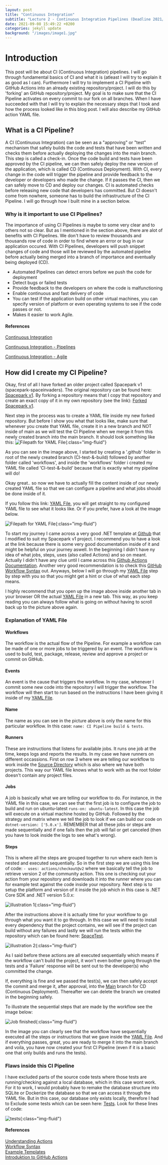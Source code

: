 ```yaml
---
layout: post
title: "Continuous Integration"
subtitle: "Lecture 2 - Continuous Integration Pipelines (Deadline 2021/09/09 23:55)"
date: 2021-09-08 15:49:22 +0200
categories: jekyll update
background: "/images/image1.jpg"
---
```


# Introduction

This post will be about CI (Continuous Integration) pipelines. I will go through fundamental basics of CI and what it is (atleast I will try to explain it as good as I can). Furthermore I will try to implement a CI Pipeline with GitHub Actions into an already existing repository/project. I will do this by 'forking' an GitHub repository/project. My goal is to make sure that the CI Pipeline activates on every commit to our fork on all branches. When I have succeeded with that I will try to explain the necessary steps that I took and how the process looked like in this blog post. I will also describe my GitHub action YAML file.

## What is a CI Pipeline?

A CI (Continuous Integration) can be seen as a "approving" or "test" mechanism that safely builds the code and tests that have been written and checks them before actually deploying the changes into the main branch. This step is called a check-in. Once the code build and tests have been approved by the CI pipeline, we can then safely deploy the new version of the application, which is called CD (Continuous Deployment). With CI, every change in the code will trigger the pipeline and provide feedback to the developer or developers who made the change. If it passes the CI, then we can safely move to CD and deploy our changes. CI is automated checks before releasing new code that developers has committed. But CI doesn't come from nowhere, someone has to build the infrastructure of the CI Pipeline. I will go through how I built mine in a section below.

### Why is it important to use CI Pipelines?

The importance of using CI Pipelines is maybe to some very clear and to others not so clear. But as I mentioned in the section above, there are alot of benefits with CI Pipelines. We don't have to review thousands and thousands row of code in order to find where an error or bug in our application occured. With CI Pipelines, developers will push snippet changes of code and those will be reviewed by the automated pipeline before actually being merged into a branch of importance and eventually being deployed (CD).

- Automated Pipelines can detect errors before we push the code for deployment
- Detect bugs or failed tests
- Provide feedback to the developers on where the code is malfunctioning
- Enable continuous and fast delivery of code
- You can test if the application build on other virtual machines, you can specify version of platform or even operating systems to see if the code passes or not.
- Makes it easier to work Agile.

#### References

[Continuous Integration](https://semaphoreci.com/continuous-integration)

[Continuous Integration - Pipelines](https://semaphoreci.com/blog/cicd-pipeline)

[Continuous Integration - Agile](https://explainagile.com/agile/xp-extreme-programming/practices/continuous-integration/)

## How did I create my CI Pipeline?

Okay, first of all I have forked an older project called Spacepark v1 (spacepark-spaceinvaders). The original repository can be found here: [Spacepark v1](https://github.com/PGBSNH20/spacepark-spaceinvaders).
By forking a repository means that I copy that repository and create an exact copy of it in my own repository (see the link): [Forked Spacepark v1](https://github.com/Orhan92/spacepark-spaceinvaders).

Next step in the process was to create a YAML file inside my new forked repository. But before I show you what that looks like, make sure that whenever you create that YAML file, create it in a new branch and NOT inside of main as we will test the CI Pipeline when we merge it from this newly created branch into the main branch. It should look something like this:
![Filepath for YAML File](/images/yamlworkdir.png){:class="img-fluid"}

As you can see in the image above, I started by creating a '.github' folder in root of the newly created branch (CI-test-&-build) followed by another folder called 'workflows', and inside the 'workflows' folder i created my YAML file called 'CI-test-&-build' because that is exactly what my pipeline will do!

Okay great.. so now we have to actually fill the content inside of our newly created YAML file so that we can configure a pipeline and what jobs should be done inside of it.

If you follow this link: [YAML File](https://github.com/Orhan92/spacepark-spaceinvaders/blob/CI-test-%26-build/.github/workflows/CI-test-&-build.yml), you will get straight to my configured YAML file to see what it looks like. Or if you prefer, have a look at the image below.

![Filepath for YAML File](/images/yamlfile.png){:class="img-fluid"}

To start my journey I came across a very good .NET template at [Github](https://docs.github.com/en/actions/guides/building-and-testing-net) that I modified to suit my Spacepark v1 project. I recommend you to have a look at the link because there is some very good documentation inside of it and might be helpful on your journey aswell. In the beginning I didn't have ny idea of what jobs, steps, uses (also called Actions) and so on meant. Actually I didn't have any clue until I came across this [Github Actions Documentation](https://docs.github.com/en/actions/learn-github-actions/understanding-github-actions). Another very good recommendation is to check this [GitHub Workflow Syntax](https://docs.github.com/en/actions/reference/workflow-syntax-for-github-actions#about-yaml-syntax-for-workflows) out. Anyways, below I will go through my [YAML File](https://github.com/Orhan92/spacepark-spaceinvaders/blob/CI-test-%26-build/.github/workflows/CI-test-&-build.yml) step by step with you so that you might get a hint or clue of what each step means.

I highly recommend that you open up the image above inside another tab in your browser OR the actual [YAML File](https://github.com/Orhan92/spacepark-spaceinvaders/blob/CI-test-%26-build/.github/workflows/CI-test-&-build.yml) in a new tab. This way, as you keep reading you can always follow what is going on without having to scroll back up to the picture above again.

### Explanation of YAML File

#### Workflows

The workflow is the actual flow of the Pipeline. For example a workflow can be made of one or more jobs to be triggered by an event. The workflow is used to build, test, package, release, review and approve a project or commit on GitHub.

#### Events

An event is the cause that triggers the workflow. In my case, whenever I commit some new code into the repository I will trigger the workflow. The workflow will then start to run based on the instructions I have been giving it inside of my [YAML File](https://github.com/Orhan92/spacepark-spaceinvaders/blob/CI-test-%26-build/.github/workflows/CI-test-&-build.yml).

#### Name

The name as you can see in the picture above is only the name for this particular workflow. In this case: `name: CI Pipeline build & tests`.

#### Runners

These are instructions that listens for available jobs. It runs one job at the time, keeps logs and reports the results. In my case we have runners on different occassions. First on row 3 where we are telling our workflow to work inside the [Source Directory](https://github.com/Orhan92/spacepark-spaceinvaders/tree/CI-test-%26-build/Source) which is also where we have both projects. This way our YAML file knows what to work with as the root folder doesn't contain any project files.

#### Jobs

A job is basically what we are telling our workflow to do. For instance, in the YAML file in this case, we can see that the first job is to configure the job to build and run on ubuntu-latest `runs-on: ubuntu-latest`. In this case the job will execute on a virtual machine hosted by GitHub. Followed by the strategy and matrix where we tell the job to look if we can build our code on `dotnet-version: ['5.0.x']`. REMEMBER that all these jobs or steps are made sequentially and if one fails then the job will fail or get canceled (then you have to look inside the logs to see what's wrong).

#### Steps

This is where all the steps are grouped together to run where each item is nested and executed sequentially. So in the first step we are using this line of code: `- uses: actions/checkout@v2` where we basically tell the job to retrieve version 2 of the community action. This one is checking out your action from your repository and downloads it into the runner where you can for example test against the code inside your repository. Next step is to setup the platform and version of it inside the job which in this case is .NET Core SDK and .NET version 5.0.x:

![illustration 1](/images/name.png){:class="img-fluid"}

After the instructions above it is actually time for your workflow to go through what you want it to go through. In this case we will need to install every dependency that the project contains, we will see if the project can build without any failures and lastly we will run the tests within the repository which can be found here: [SpaceTest](https://github.com/Orhan92/spacepark-spaceinvaders/tree/CI-test-%26-build/Source/SpaceTest).

![illustration 2](/images/name1.png){:class="img-fluid"}

As I said before these actions are all executed sequentially which means if the workflow can't build the project, it won't even bother going through the tests and a 'Failure' response will be sent out to the developer(s) who committed the change.

If, everything is fine and we passed the test(s), we can then safely accept the commit and merge it, after approval, into the [Main](https://github.com/Orhan92/spacepark-spaceinvaders/blob/main/.github/workflows/CI-test-%26-build.yml) branch for CD (Continuous Deployment). Thereafter we can delete the branch we created in the beginning safely.

To illustrate the sequential steps that are made by the workflow see the image below:

![Job finished](/images/Job.png){:class="img-fluid"}

In the image you can clearly see that the workflow have sequentially executed all the steps or instructions that we gave inside the [YAML File](https://github.com/Orhan92/spacepark-spaceinvaders/blob/CI-test-%26-build/.github/workflows/CI-test-&-build.yml). And if everything passes, great, you are ready to merge it into the main branch and voila, you have now created your first CI Pipeline (even if it is a basic one that only builds and runs the tests).

### Flaws inside this CI Pipeline

I have excluded parts of the source code tests where those tests are running/checking against a local database, which in this case wont work. For it to work, I would probably have to remake the database structure into SQLite or Dockerize the database so that we can access it through the YAML file. But in this case, our database only exists locally, therefore I had to Exclude some tests which can be seen here: [Tests](https://github.com/Orhan92/spacepark-spaceinvaders/blob/main/Source/SpaceTest/UnitTest1.cs). Look for these lines of code:

![tests](/images/test.png){:class="img-fluid"}

#### References

[Understanding Actions](https://docs.github.com/en/actions/learn-github-actions/understanding-github-actions)\
[Workflow Syntax](https://docs.github.com/en/actions/reference/workflow-syntax-for-github-actions#about-yaml-syntax-for-workflows)\
[Example Templates](https://docs.github.com/en/actions/guides/building-and-testing-net)\
[Introduktion to GitHub Actions](https://gabrieltanner.org/blog/an-introduction-to-github-actions)
